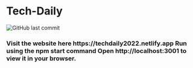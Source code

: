 # Tech-Daily

![GitHub last commit](https://img.shields.io/github/last-commit/sajid006/Cefalo.TechDaily.Api)
<h3> Visit the website here https://techdaily2022.netlify.app 
Run using the npm start command
Open http://localhost:3001 to view it in your browser.</h3>

